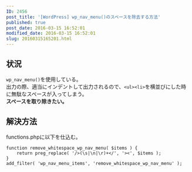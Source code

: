 ```yaml
---
ID: 2456
post_title: '[WordPress] wp_nav_menu()のスペースを除去する方法'
published: true
post_date: 2016-03-15 16:52:01
modified_date: 2016-03-15 16:52:01
slug: 20160315165201.html
---
```

<p><!--more--></p>
<h2>状況</h2>
<p><code>wp_nav_menu()</code>を使用している。<br />
出力の際、適当にインデントして出力されるので、<code>&lt;ul&gt;&lt;li&gt;</code>を横並びにした時に無駄なスペースが入ってしまう。<br />
<b>スペースを取り除きたい。</b></p>
<h2>解決方法</h2>
<p>functions.phpに以下を仕込む。</p>
<pre><code class="language-php">function remove_whitespace_wp_nav_menu( $items ) {
    return preg_replace( '/&gt;(\s|\n|\r)+&lt;/', '&gt;&lt;', $items );
}
add_filter( 'wp_nav_menu_items', 'remove_whitespace_wp_nav_menu' );
</code></pre>